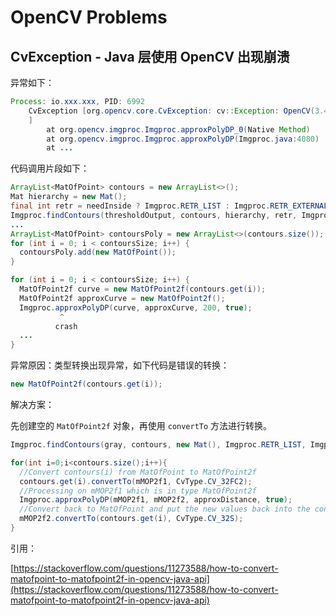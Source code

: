 # OpenCV Problems

## CvException - Java 层使用 OpenCV 出现崩溃

异常如下：

```java
Process: io.xxx.xxx, PID: 6992
    CvException [org.opencv.core.CvException: cv::Exception: OpenCV(3.4.10) /build/3_4_pack-android/opencv/modules/imgproc/src/approx.cpp:689: error: (-215:Assertion failed) npoints >= 0 && (depth == CV_32S || depth == CV_32F) in function 'void cv::approxPolyDP(cv::InputArray, cv::OutputArray, double, bool)'
    ]
        at org.opencv.imgproc.Imgproc.approxPolyDP_0(Native Method)
        at org.opencv.imgproc.Imgproc.approxPolyDP(Imgproc.java:4080)
        at ...
```

代码调用片段如下：

```java
ArrayList<MatOfPoint> contours = new ArrayList<>();
Mat hierarchy = new Mat();
final int retr = needInside ? Imgproc.RETR_LIST : Imgproc.RETR_EXTERNAL;
Imgproc.findContours(thresholdOutput, contours, hierarchy, retr, Imgproc.CHAIN_APPROX_SIMPLE, new Point(0, 0));      
...
ArrayList<MatOfPoint> contoursPoly = new ArrayList<>(contours.size());
for (int i = 0; i < contoursSize; i++) {
  contoursPoly.add(new MatOfPoint());
}

for (int i = 0; i < contoursSize; i++) {
  MatOfPoint2f curve = new MatOfPoint2f(contours.get(i));
  MatOfPoint2f approxCurve = new MatOfPoint2f();
  Imgproc.approxPolyDP(curve, approxCurve, 200, true);
           ^
          crash
  ...
}
```

异常原因：类型转换出现异常，如下代码是错误的转换：

```java
new MatOfPoint2f(contours.get(i));
```

解决方案：

先创建空的 `MatOfPoint2f` 对象，再使用 `convertTo` 方法进行转换。


```java
Imgproc.findContours(gray, contours, new Mat(), Imgproc.RETR_LIST, Imgproc.CHAIN_APPROX_SIMPLE);

for(int i=0;i<contours.size();i++){
  //Convert contours(i) from MatOfPoint to MatOfPoint2f
  contours.get(i).convertTo(mMOP2f1, CvType.CV_32FC2);
  //Processing on mMOP2f1 which is in type MatOfPoint2f
  Imgproc.approxPolyDP(mMOP2f1, mMOP2f2, approxDistance, true); 
  //Convert back to MatOfPoint and put the new values back into the contours list
  mMOP2f2.convertTo(contours.get(i), CvType.CV_32S);
}
```

引用：

[https://stackoverflow.com/questions/11273588/how-to-convert-matofpoint-to-matofpoint2f-in-opencv-java-api](https://stackoverflow.com/questions/11273588/how-to-convert-matofpoint-to-matofpoint2f-in-opencv-java-api)








